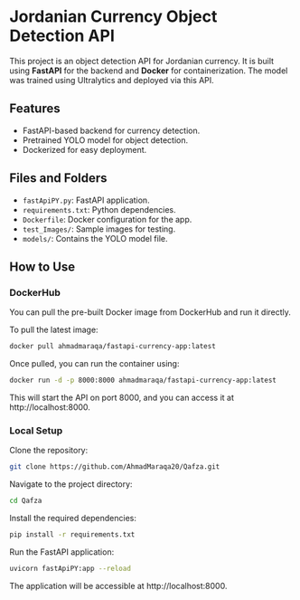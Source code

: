 # Jordanian Currency Object Detection API

This project is an object detection API for Jordanian currency. It is built using **FastAPI** for the backend and **Docker** for containerization. The model was trained using Ultralytics and deployed via this API.

## Features
- FastAPI-based backend for currency detection.
- Pretrained YOLO model for object detection.
- Dockerized for easy deployment.

## Files and Folders
- `fastApiPY.py`: FastAPI application.
- `requirements.txt`: Python dependencies.
- `Dockerfile`: Docker configuration for the app.
- `test_Images/`: Sample images for testing.
- `models/`: Contains the YOLO model file.


## How to Use

### DockerHub

You can pull the pre-built Docker image from DockerHub and run it directly. 

To pull the latest image:
```bash
docker pull ahmadmaraqa/fastapi-currency-app:latest
```
Once pulled, you can run the container using:
```bash
docker run -d -p 8000:8000 ahmadmaraqa/fastapi-currency-app:latest
```
This will start the API on port 8000, and you can access it at http://localhost:8000.


### Local Setup

Clone the repository:
```bash
git clone https://github.com/AhmadMaraqa20/Qafza.git
```
Navigate to the project directory:
```bash
cd Qafza
```
Install the required dependencies:
```bash
pip install -r requirements.txt
```
Run the FastAPI application:
```bash
uvicorn fastApiPY:app --reload
```
The application will be accessible at http://localhost:8000.





